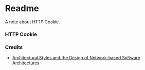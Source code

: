 # Readme
A note about HTTP Cookie.

### HTTP Cookie

### Credits
- [Architectural Styles and the Design of Network-based Software Architectures](https://ics.uci.edu/~fielding/pubs/dissertation/top.htm)
